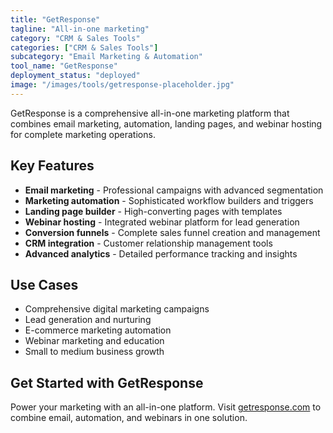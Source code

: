 ```yaml
---
title: "GetResponse"
tagline: "All-in-one marketing"
category: "CRM & Sales Tools"
categories: ["CRM & Sales Tools"]
subcategory: "Email Marketing & Automation"
tool_name: "GetResponse"
deployment_status: "deployed"
image: "/images/tools/getresponse-placeholder.jpg"
---
```

GetResponse is a comprehensive all-in-one marketing platform that combines email marketing, automation, landing pages, and webinar hosting for complete marketing operations.

## Key Features

- **Email marketing** - Professional campaigns with advanced segmentation
- **Marketing automation** - Sophisticated workflow builders and triggers
- **Landing page builder** - High-converting pages with templates
- **Webinar hosting** - Integrated webinar platform for lead generation
- **Conversion funnels** - Complete sales funnel creation and management
- **CRM integration** - Customer relationship management tools
- **Advanced analytics** - Detailed performance tracking and insights

## Use Cases

- Comprehensive digital marketing campaigns
- Lead generation and nurturing
- E-commerce marketing automation
- Webinar marketing and education
- Small to medium business growth

## Get Started with GetResponse

Power your marketing with an all-in-one platform. Visit [getresponse.com](https://www.getresponse.com) to combine email, automation, and webinars in one solution.